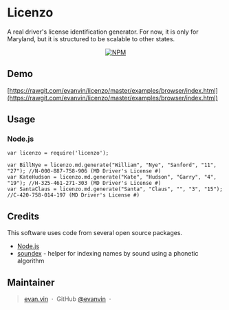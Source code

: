 # Licenzo

A real driver's license identification generator. For now, it is only for Maryland, but it is structured to be scalable to other states.

<p align="center">
  <a href="https://www.npmjs.com/package/licenzo">
    <img src="https://badge.fury.io/js/licenzo.svg"
         alt="NPM">
  </a>
</p>

## Demo

[https://rawgit.com/evanvin/licenzo/master/examples/browser/index.html](https://rawgit.com/evanvin/licenzo/master/examples/browser/index.html)


## Usage

### Node.js

    var licenzo = require('licenzo');

    var BillNye = licenzo.md.generate("William", "Nye", "Sanford", "11", "27"); //N-000-887-758-906 (MD Driver's License #)
    var KateHudson = licenzo.md.generate("Kate", "Hudson", "Garry", "4", "19"); //H-325-461-271-303 (MD Driver's License #)
    var SantaClaus = licenzo.md.generate("Santa", "Claus", "", "3", "15"); //C-420-758-014-197 (MD Driver's License #)


## Credits

This software uses code from several open source packages.

- [Node.js](https://nodejs.org/)
- [soundex](https://www.npmjs.com/package/soundex) - helper for indexing names by sound using a phonetic algorithm



## Maintainer

> [evan.vin](http://www.evan.vin) &nbsp;&middot;&nbsp;
> GitHub [@evanvin](https://github.com/evanvin) &nbsp;&middot;&nbsp;